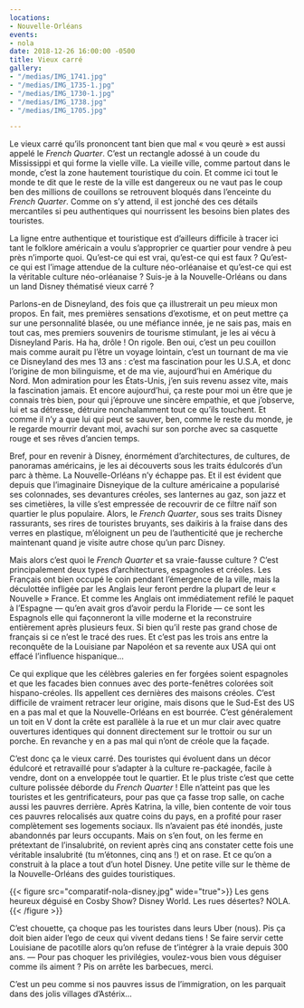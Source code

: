 ```yaml
---
locations:
- Nouvelle-Orléans
events:
- nola
date: 2018-12-26 16:00:00 -0500
title: Vieux carré
gallery:
- "/medias/IMG_1741.jpg"
- "/medias/IMG_1735-1.jpg"
- "/medias/IMG_1730-1.jpg"
- "/medias/IMG_1738.jpg"
- "/medias/IMG_1705.jpg"

---
```

Le vieux carré qu’ils prononcent tant bien que mal « vou qeurè » est aussi appelé le _French Quarter_. C’est un rectangle adossé à un coude du Mississippi et qui forme la vielle ville. La vieille ville,  comme partout dans le monde, c’est la zone hautement touristique du coin. Et comme ici tout le monde te dit que le reste de la ville est dangereux ou ne vaut pas le coup ben des millions de couillons se retrouvent bloqués dans l’enceinte du _French Quarter_. Comme on s’y attend, il est jonché des ces détails mercantiles si peu authentiques qui nourrissent les besoins bien plates des touristes.

La ligne entre authentique et touristique est d’ailleurs difficile à tracer ici tant le folklore américain a voulu s’approprier ce quartier pour vendre à peu près n’importe quoi. Qu’est-ce qui est vrai, qu’est-ce qui est faux ? Qu’est-ce qui est l’image attendue de la culture néo-orléanaise et qu’est-ce qui est la véritable culture néo-orléanaise ? Suis-je à la Nouvelle-Orléans ou dans un land Disney thématisé vieux carré ?

Parlons-en de Disneyland, des fois que ça illustrerait un peu mieux mon propos. En fait, mes premières sensations d’exotisme, et on peut mettre ça sur une personnalité blasée, ou une méfiance innée, je ne sais pas, mais en tout cas, mes premiers souvenirs de tourisme stimulant, je les ai vécu à Disneyland Paris. 
Ha ha, drôle ! On rigole. 
Ben oui, c’est un peu couillon mais comme aurait pu l’être un voyage lointain, c’est un tournant de ma vie ce Disneyland des mes 13 ans : c’est ma fascination pour les U.S.A, et donc l’origine de mon bilinguisme, et de ma vie, aujourd’hui en Amérique du Nord.
Mon admiration pour les États-Unis, j’en suis revenu assez vite, mais la fascination jamais. Et encore aujourd’hui, ça reste pour moi un être que je connais très bien, pour qui j’éprouve une sincère empathie, et que j’observe, lui et sa détresse, détruire nonchalamment tout ce qu’ils touchent. Et comme il n’y a que lui qui peut se sauver, ben, comme le reste du monde, je le regarde mourrir devant moi, avachi sur son porche avec sa casquette rouge et ses rêves d’ancien temps.

Bref, pour en revenir à Disney, énormément d’architectures, de cultures, de panoramas américains, je les ai découverts sous les traits édulcorés d’un parc à thème. La Nouvelle-Orléans n’y échappe pas. Et il est évident que depuis que l’imaginaire Disneyique de la culture américaine a popularisé ses colonnades, ses devantures créoles, ses lanternes au gaz, son jazz et ses cimetières, la ville s’est empressée de recouvrir de ce filtre naïf son quartier le plus populaire. 
Alors, le _French Quarter_, sous ses traits Disney rassurants, ses rires de touristes bruyants, ses daikiris à la fraise dans des verres en plastique, m’éloignent un peu de l’authenticité que je recherche maintenant quand je visite autre chose qu’un parc Disney.

Mais alors c’est quoi le _French Quarter_ et sa vraie-fausse culture ? C’est principalement deux types d’architectures, espagnoles et créoles. Les Français ont bien occupé le coin pendant l’émergence de la ville, mais la déculottée infligée par les Anglais leur feront perdre la plupart de leur «  Nouvelle »  France. Et comme les Anglais ont immédiatement refilé le paquet à l’Espagne — qu’en avait gros d’avoir perdu la Floride — ce sont les Espagnols elle qui façonneront la ville moderne et la reconstruire entièrement après plusieurs feux. Si bien qu’il reste pas grand chose de français si ce n’est le tracé des rues. Et c’est pas les trois ans entre la reconquête de la Louisiane par Napoléon et sa revente aux USA qui ont effacé l’influence hispanique…

Ce qui explique que les célèbres galeries en fer forgées soient espagnoles et que les facades bien connues avec des porte-fenêtres colorées soit hispano-créoles. Ils appellent ces dernières des maisons créoles. C’est difficile de vraiment retracer leur origine, mais disons que le Sud-Est des US en a pas mal et que la Nouvelle-Orléans en est bourrée. C’est généralement un toit en V dont la crête est parallèle à la rue et un mur clair avec quatre ouvertures identiques qui donnent directement sur le trottoir ou sur un porche. En revanche y en a pas mal qui n’ont de créole que la façade.

C’est donc ça le vieux carré. Des touristes qui évoluent dans un décor édulcoré et retravaillé pour s’adapter à la culture re-packagée, facile à vendre, dont on a enveloppée tout le quartier. Et le plus triste c’est que cette culture polissée déborde du _French Quarter_ ! Elle n’atteint pas que les touristes et les gentrificateurs, pour pas que ça fasse trop salle, on cache aussi les pauvres derrière. Après Katrina, la ville, bien contente de voir tous ces pauvres relocalisés aux quatre coins du pays, en a profité pour raser complètement ses logements sociaux. Ils n’avaient pas été inondés, juste abandonnés par leurs occupants. Mais on s’en fout, on les ferme en prétextant de l’insalubrité, on revient après cinq ans constater cette fois une véritable insalubrité (tu m’étonnes, cinq ans !) et on rase. Et ce qu’on a construit à la place a tout d’un hotel Disney. Une petite ville sur le thème de la Nouvelle-Orléans des guides touristiques. 

{{< figure src="comparatif-nola-disney.jpg" wide="true">}}
Les gens heureux déguisé en Cosby Show? Disney World. 
Les rues désertes? NOLA.
{{< /figure >}}

C’est chouette, ça choque pas les touristes dans leurs Uber (nous). Pis ça doit bien aider l’ego de ceux qui vivent dedans tiens ! Se faire servir cette Louisiane de pacotille alors qu’on refuse de t’intégrer à la vraie depuis 300 ans. 
— Pour pas choquer les privilégies, voulez-vous bien vous déguiser comme ils aiment ? Pis on arrête les barbecues, merci.

C’est un peu comme si nos pauvres issus de l’immigration, on les parquait dans des jolis villages d’Astérix…